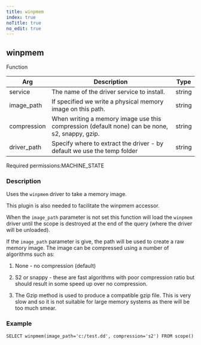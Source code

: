 ```yaml
---
title: winpmem
index: true
noTitle: true
no_edit: true
---
```




<div class="vql_item"></div>


## winpmem
<span class='vql_type label label-warning pull-right page-header'>Function</span>



<div class="vqlargs"></div>

Arg | Description | Type
----|-------------|-----
service|The name of the driver service to install.|string
image_path|If specified we write a physical memory image on this path.|string
compression|When writing a memory image use this compression (default none) can be none, s2, snappy, gzip.|string
driver_path|Specify where to extract the driver - by default we use the temp folder|string

<span class="permission_list vql_type">Required permissions:</span><span class="permission_list linkcolour label label-important">MACHINE_STATE</span>

### Description

Uses the `winpmem` driver to take a memory image.

This plugin is also needed to facilitate the winpmem accessor.

When the `image_path` parameter is not set this function will load
the `winpmem` driver until the scope is destroyed at the end of
the query (where the driver will be unloaded).

If the `image_path` parameter is give, the path will be used to
create a raw memory image. The image can be compressed using a
number of algorithms such as:

1. None - no compression (default)

2. S2 or snappy - these are fast algorithms with poor compression
   ratio but should result in some speed up over no compression.

3. The Gzip method is used to produce a compatible gzip file. This
   is very slow and so it is not suitable for large memory systems
   as there will be too much smear.


### Example

```vql
SELECT winpmem(image_path='c:/test.dd', compression='s2') FROM scope()
```


